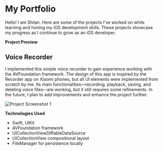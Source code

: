 # My Portfolio

Hello! I am Shilan. Here are some of the projects I've worked on while learning and honing my iOS development skills. These projects showcase my progress as I continue to grow as an iOS developer.

**Project Preview** 

## Voice Recorder
I implemented this simple voice recorder to gain experience working with the AVFoundation framework. The design of this app is inspired by the Recorder app on Xiaomi phones, but all UI elements were implemented from scratch by me. Its main functionalities—recording, playback, saving, and deleting voice files—are working, but it still requires some refinements. In the future, I plan to add improvements and enhance the project further. 



![Project Screenshot 1](/Users/shilan/Desktop/CVMarch/MyPortfolio/sh-raz.github.io/images/VoiceRecorderImages.png)  
 

**Technologies Used**  
- Swift, UIKit
- AVFoundation framework
- UICollectionViewDiffableDataSource
- UICollectionView compositional layout
- FileManager for persistence locally



<!-- **Source Code**   
- [GitHub Repository](#) -->
